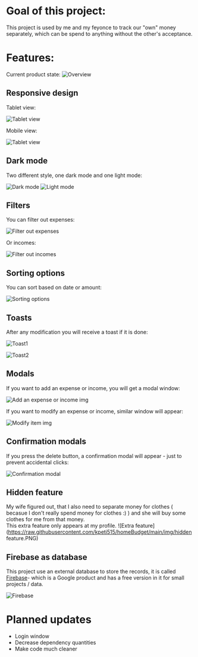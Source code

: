 # Goal of this project:
This project is used by me and my feyonce to track our "own" money separately, which can be spend to anything without the other's acceptance.

# Features: 
Current product state:
![Overview](https://raw.githubusercontent.com/kpeti515/homeBudget/main/img/overview.PNG)

## Responsive design
Tablet view:

![Tablet view](https://raw.githubusercontent.com/kpeti515/homeBudget/main/img/tablet_view.PNG)

Mobile view:

![Tablet view](https://raw.githubusercontent.com/kpeti515/homeBudget/main/img/mobile_view.PNG)
## Dark mode
Two different style, one dark mode and one light mode:

![Dark mode](https://raw.githubusercontent.com/kpeti515/homeBudget/main/img/dark_mode.PNG)
![Light mode](https://raw.githubusercontent.com/kpeti515/homeBudget/main/img/light_mode.PNG)
## Filters
You can filter out expenses:

![Filter out expenses](https://raw.githubusercontent.com/kpeti515/homeBudget/main/img/filter1.PNG)

Or incomes:

![Filter out incomes](https://raw.githubusercontent.com/kpeti515/homeBudget/main/img/filter2.PNG)
## Sorting options
You can sort based on date or amount:

![Sorting options](https://raw.githubusercontent.com/kpeti515/homeBudget/main/img/sort_options.png)
## Toasts
After any modification you will receive a toast if it is done:

![Toast1](https://raw.githubusercontent.com/kpeti515/homeBudget/main/img/toast1.PNG)

![Toast2](https://raw.githubusercontent.com/kpeti515/homeBudget/main/img/toast2.PNG)

## Modals
If you want to add an expense or income, you will get a modal window:

![Add an expense or income img](https://raw.githubusercontent.com/kpeti515/homeBudget/main/img/modal_new_item.PNG)

If you want to modify an expense or income, similar window will appear:

![Modify item img](https://raw.githubusercontent.com/kpeti515/homeBudget/main/img/modal_modify_item.PNG)
## Confirmation modals
If you press the delete button, a confirmation modal will appear - just to prevent accidental clicks:

![Confirmation modal](https://raw.githubusercontent.com/kpeti515/homeBudget/main/img/confirmation_window.PNG)
## Hidden feature
My wife figured out, that I also need to separate money for clothes ( becasue I don't really spend money for clothes :) ) and she will buy some clothes for me from that money.<br/>
This extra feature only appears at my profile. 
![Extra feature](https://raw.githubusercontent.com/kpeti515/homeBudget/main/img/hidden feature.PNG)

## Firebase as database
This project use an external database to store the records, it is called [Firebase](https://firebase.google.com/)- which is a Google product and has a free version in it for small projects / data.

![Firebase](https://raw.githubusercontent.com/kpeti515/homeBudget/main/img/firebase.PNG)
# Planned updates


 - Login window
 - Decrease dependency quantities
 - Make code much cleaner